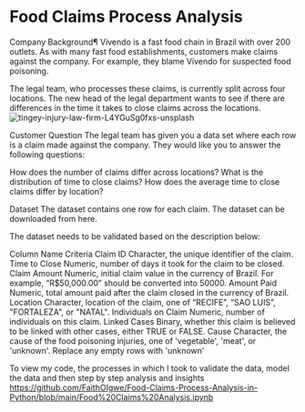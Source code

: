 # Food Claims Process Analysis 

Company Background¶
Vivendo is a fast food chain in Brazil with over 200 outlets. As with many fast food establishments, customers make claims against the company. For example, they blame Vivendo for suspected food poisoning.

The legal team, who processes these claims, is currently split across four locations. The new head of the legal department wants to see if there are differences in the time it takes to close claims across the locations.
![tingey-injury-law-firm-L4YGuSg0fxs-unsplash](https://user-images.githubusercontent.com/108904370/204107374-ca7d25aa-89db-4e23-b2cc-4574034476df.jpg)


Customer Question
The legal team has given you a data set where each row is a claim made against the company. They would like you to answer the following questions:

How does the number of claims differ across locations?
What is the distribution of time to close claims?
How does the average time to close claims differ by location?

Dataset
The dataset contains one row for each claim. The dataset can be downloaded from here.

The dataset needs to be validated based on the description below:

Column Name	Criteria
Claim ID	Character, the unique identifier of the claim.
Time to Close	Numeric, number of days it took for the claim to be closed.
Claim Amount	Numeric, initial claim value in the currency of Brazil. For example, “R$50,000.00” should be converted into 50000.
Amount Paid	Numeric, total amount paid after the claim closed in the currency of Brazil.
Location	Character, location of the claim, one of “RECIFE”, “SAO LUIS”, "FORTALEZA", or "NATAL".
Individuals on Claim	Numeric, number of individuals on this claim.
Linked Cases	Binary, whether this claim is believed to be linked with other cases, either TRUE or FALSE.
Cause	Character, the cause of the food poisoning injuries, one of 'vegetable', 'meat', or 'unknown'. Replace any empty rows with 'unknown'

To view my code, the processes in which I took to validate the data, model the data and then step by step analysis and insights 
https://github.com/FaithOIgwe/Food-Claims-Process-Analysis-in-Python/blob/main/Food%20Claims%20Analysis.ipynb
